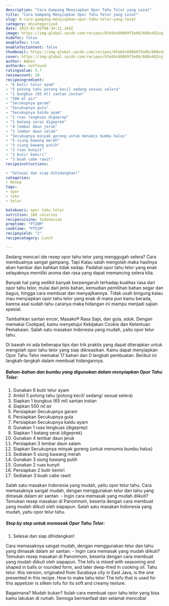 ```yaml
---
description: "Cara Gampang Menyiapkan Opor Tahu Telor yang Lezat"
title: "Cara Gampang Menyiapkan Opor Tahu Telor yang Lezat"
slug: 8-cara-gampang-menyiapkan-opor-tahu-telor-yang-lezat
category: Uncategorized
date: 2023-01-02T08:34:11.164Z
image: https://img-global.cpcdn.com/recipes/8fe84c60069f5e06/680x482cq70/opor-tahu-telor-foto-resep-utama.jpg
hideToc: false
enableToc: true
enableTocContent: false
thumbnail: https://img-global.cpcdn.com/recipes/8fe84c60069f5e06/680x482cq70/opor-tahu-telor-foto-resep-utama.jpg
cover: https://img-global.cpcdn.com/recipes/8fe84c60069f5e06/680x482cq70/opor-tahu-telor-foto-resep-utama.jpg
author: Admin
authorAv: notfound
ratingvalue: 3.7
reviewcount: 10
recipeingredient:
- "6 butir telur ayam"
- "5 potong tahu potong kecil sedang sesuai selera"
- "1 bungkus (65 ml) santan instan"
- "500 ml air"
- "Secukupnya garam"
- "Secukupnya gula"
- "Secukupnya kaldu ayam"
- "1 ruas lengkuas digeprep"
- "1 batang serai digeprek"
- "4 lembar daun jeruk"
- "3 lembar daun salam"
- "Secukupnya minyak goreng untuk menumis bumbu halus"
- "5 siung bawang merah"
- "3 siung bawang putih"
- "2 ruas kunyit"
- "2 butir kemiri"
- "3 buah cabe rawit"
recipeinstructions:

- "Selesai dan siap dihidangkan!"
categories:
- Resep
tags:
- opor
- tahu
- telor

katakunci: opor tahu telor 
nutrition: 168 calories
recipecuisine: Indonesian
preptime: "PT20M"
cooktime: "PT51M"
recipeyield: "2"
recipecategory: Lunch

---
```



Sedang mencari ide resep opor tahu telor yang menggugah selera? Cara membuatnya sangat gampang. Tapi Kalau salah mengolah maka hasilnya akan hambar dan bahkan tidak sedap. Padahal opor tahu telor yang enak selayaknya memiliki aroma dan rasa yang dapat memancing selera kita.


Banyak hal yang sedikit banyak berpengaruh terhadap kualitas rasa dari opor tahu telor, mulai dari jenis bahan, kemudian pemilihan bahan segar dan bagus, hingga cara membuat dan menyajikannya. Tidak usah bingung kalau mau menyiapkan opor tahu telor yang enak di mana pun kamu berada, karena asal sudah tahu caranya maka hidangan ini mampu menjadi sajian spesial.

Tambahkan santan encer, Masako® Rasa Sapi, dan gula, aduk. Dengan memakai Cookpad, kamu menyetujui Kebijakan Cookie dan Ketentuan Pemakaian. Salah satu masakan Indonesia yang mudah, yaitu opor telur tahu.


Di bawah ini ada beberapa tips dan trik praktis yang dapat diterapkan untuk mengolah opor tahu telor yang siap dikreasikan. Kamu dapat menyiapkan Opor Tahu Telor memakai 17 bahan dan 0 langkah pembuatan. Berikut ini langkah-langkah dalam membuat hidangannya.

<!--inarticleads1-->

##### Bahan-bahan dan bumbu yang digunakan dalam menyiapkan Opor Tahu Telor:

1. Gunakan 6 butir telur ayam
1. Ambil 5 potong tahu (potong kecil/ sedang/ sesuai selera)
1. Siapkan 1 bungkus (65 ml) santan instan
1. Siapkan 500 ml air
1. Persiapkan Secukupnya garam
1. Persiapkan Secukupnya gula
1. Persiapkan Secukupnya kaldu ayam
1. Gunakan 1 ruas lengkuas (digeprep)
1. Siapkan 1 batang serai (digeprek)
1. Gunakan 4 lembar daun jeruk
1. Persiapkan 3 lembar daun salam
1. Siapkan Secukupnya minyak goreng (untuk menumis bumbu halus)
1. Sediakan 5 siung bawang merah
1. Gunakan 3 siung bawang putih
1. Gunakan 2 ruas kunyit
1. Persiapkan 2 butir kemiri
1. Sediakan 3 buah cabe rawit


Salah satu masakan Indonesia yang mudah, yaitu opor telur tahu. Cara memasaknya sangat mudah, dengan menggunakan telur dan tahu yang dimasak dalam air santan. - Ingin cara memasak yang mudah diikuti? Temukan resep masakan di Panomnom, beserta dengan cara membuat yang mudah diikuti oleh siapapun. Salah satu masakan Indonesia yang mudah, yaitu opor telur tahu. 

<!--inarticleads2-->

##### Step by step untuk memasak Opor Tahu Telor:


1. Selesai dan siap dihidangkan!

Cara memasaknya sangat mudah, dengan menggunakan telur dan tahu yang dimasak dalam air santan. - Ingin cara memasak yang mudah diikuti? Temukan resep masakan di Panomnom, beserta dengan cara membuat yang mudah diikuti oleh siapapun. The tofu is mixed with seasoning and shaped in balls or rounded form, and later deep-fried in cooking oil. Tahu telur: this version, originated from Surabaya city in East Java, is the one presented in this recipe. How to make tahu telor The tofu that is used for this appetizer is silken tofu for its soft and creamy texture. 

Bagaimana? Mudah bukan? Itulah cara membuat opor tahu telor yang bisa kamu lakukan di rumah. Semoga bermanfaat dan selamat mencoba!
